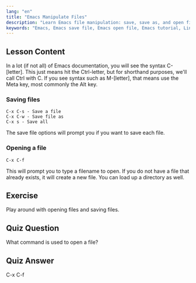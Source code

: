 ```yaml
---
lang: "en"
title: "Emacs Manipulate Files"
description: "Learn Emacs file manipulation: save, save as, and open files using C-x C-s, C-x C-w, and C-x C-f commands. Master essential Emacs file operations!"
keywords: "Emacs, Emacs save file, Emacs open file, Emacs tutorial, Linux commands, beginner Emacs, Emacs guide"
---
```


## Lesson Content

In a lot (if not all) of Emacs documentation, you will see the syntax C-[letter]. This just means hit the Ctrl-letter, but for shorthand purposes, we'll call Ctrl with C. If you see syntax such as M-[letter], that means use the Meta key, most commonly the Alt key.

### Saving files

```
C-x C-s - Save a file
C-x C-w - Save file as
C-x s - Save all
```

The save file options will prompt you if you want to save each file.

### Opening a file

```
C-x C-f
```

This will prompt you to type a filename to open. If you do not have a file that already exists, it will create a new file. You can load up a directory as well.

## Exercise

Play around with opening files and saving files.

## Quiz Question

What command is used to open a file?

## Quiz Answer

C-x C-f
